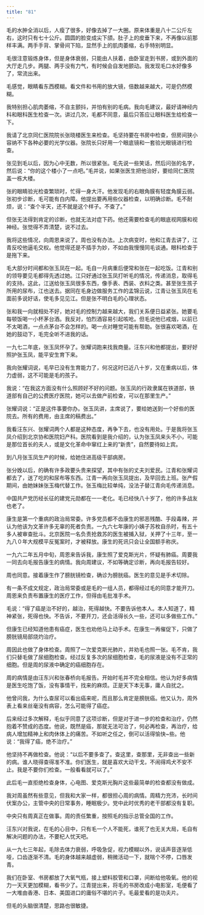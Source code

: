 ```yaml
---
title: "81"
---
```


毛的水肿全消以后，人瘦了很多，好像去掉了一大圈。原来体重是八十二公斤左右，这时只有七十公斤。圆圆的脸变成尖下颌。肚子上的皮垂下来，不再像以前那样丰满。两手手背、掌骨间下陷，显然手上的肌肉萎缩，右手特别明显。

毛很注意锻炼身体，但是身体衰弱，只能由人扶着，由卧室走到书房，或到外面的大厅走几步。两腿、两手没有力气，有时候会自发地颤动。我发现毛口水好像多了，常流出来。

毛感觉，眼睛看东西模糊。看文件和书用的放大镜，倍数越来越大，可是仍然模糊。

我特别担心肌肉萎缩，不自主颤抖，并怕有别的毛病。我向毛建议，最好请神经内科和眼科医生检查一次。讲过几次，毛都不同意，最后只答应让眼科医生给检查一下。

我请了北京同仁医院院长张晓楼医生来检查。毛坚持要在书房中检查，但房间狭小容纳不下各种必要的光学仪器。张院长只好用一个眼底镜和一套验光眼镜进行检查。

张见到毛以后，因为心中无数，所以很紧张。毛先说一些笑话，然后问张的名字，然后说：“你的这个楼小了一点吧。”毛并说，如果张医生把他治好，要给同仁医院盖一栋大楼。

张的眼睛验光检查繁琐时，忙得一身大汗。他发现毛的右眼角膜有轻度角膜云弱。张初步诊断，毛可能有白内障。他提出要再用些仪器检查，以明确诊断。毛不耐烦，说：“查个半天，还不就是这个样子。不查了。”

但张无法得到肯定的诊断，也就无法对症下药。他还需要检查毛的眼底视网膜和视神经。张觉得不弄清楚，说不过去。

我将这些情况，向周恩来说了。周也没有办法。上次病变时，他和江青去讲了，江青反咬他逼毛交权。他觉得还是不插手为妙，不如由我慢慢同毛谈通。眼科检查于是拖下来。

毛大部分时间都和张玉凤在一起。毛自一月病重后便常和张在一起吃饭。江青和别的领导要见毛都得先透过她。江只好通过张玉凤打听毛的情况，传递消息，取得毛的支持。这此，江送给张玉凤很多东西，像手表、西装、衣料之类。甚至张生孩子所用的尿布，江也送去。据同在毛身边做服务工作的孟锦云说，江青让张玉凤在毛面前多说好话，使毛多见见江。但是张不明白毛的心理状态。

张和我一向就相处不好，她对毛的控制力越来越大，我们关系便日益紧张。她要毛每顿饭喝一小杯茅台酒。我反对，怕烈酒容易引起咳呛。但毛说他已戒烟，以前已不太喝酒，一点点茅台不会怎样的。喝一点对睡觉可能有帮助。张很喜欢喝酒，在她的鼓动下，毛完全听不进我的话。

一九七二年底，张玉凤怀孕了。张耀词跑来找我商量。汪东兴和他都提出，要好好照护张玉凤，能平安生育下来。

我向张耀词说，毛早已没有生育能力了，何况这时已近八十岁，又在重病以后，体力虚弱，这不可能是毛的孩子。

我说：“在我这方面没有什么照顾好不好的问题。张玉凤的行政隶属在铁道部，铁道部有自己的公费医疗医院，她可以去做产前检查，可以在那里生产。”

张耀词说：“正是这件事要你办。张玉凤讲，主席说了，要给她送到一个好些的医院去。所有的费用，由主席的稿费出。”

我看汪东兴、张耀词两个人都是这种态度，再争下去，也没有用处。于是我将张玉凤介绍到北京协和医院妇产科。医院看到是我介绍的，认为张玉凤来头不小，可能是那位首长的夫人，或是文化革命中窜红上来的“新贵”，自然要待如上宾。

到八月张玉凤生产的时候，给她住进高级干部病房。

张分娩以后，的确有许多政要头贵来探望，其中有张的丈夫刘爱民。江青和张耀词都去了，送了吃的和尿布等东西。江青一再向张玉凤提出，及早回去上班。张产假期间，由她妹妹张玉梅代替工作。张玉梅比较单纯，没法子替江青向毛传递消息。

中国共产党历经长征的建党元勋都在一一老化。毛已经快八十岁了，他的许多战友也老了。

康生是第一个重病的政治局常委。许多党员都不齿康生的邪恶残酷、手段毒辣，并认为他该为文革许多无辜的死者负责。一九六七年康的小姨子苏枚自杀时，有五十多人被审查批斗。北京医院一名负责抢救苏的医生被捕入狱，关押了十三年，至一九八０年大规模平反冤案时，才被释放。康生的死讯只会让全国额手称庆。

一九六二年五月中旬，周恩来告诉我，康生照了爱克斯光片，怀疑有肺癌。周要我一同去向毛报告康生的病情。我向周建议，不如等确定诊断，再向毛报告较好。

周也同意。接着康生作了膀胱镜检查，确诊为膀胱癌。医生的意见是手术切除。

有一条不成文规定，政治局常委或是毛的一组人员，都得经过毛的同意才能开刀。周恩来负责布置康生的医疗工作，但得由毛批准手术。

毛说：“得了癌是治不好的，越治，死得越快。不要告诉他本人。本人知道了，精神紧张，死得也快。不告诉，不要开刀，还会活得长久一些，还可以多做些工作。”

但康生已经知道他患有癌症，医生也劝他马上动手术。在康生一再催促下，只做了膀胱镜局部烧灼治疗。

周因此也做了身体检查。周照了一次爱克斯光肺片，并劝毛也照一张。毛不肯，我们只替毛做了尿细胞检查。经过反复多次的尿细胞检查，毛的尿液是没有不正常的细胞。但是周的尿液中确定的癌细胞存在。

周的病情是由汪东兴和张春桥向毛报告。开始时毛并不完全相信。他认为好多病情是医生吃饱了饭，没有事情干，找来的麻烦。正是天下本无事，庸人自扰之。

他曾问我，为什么查尿可以看出癌来呢，而且那么肯定是膀胱癌。他又认为，周外表上看来丝毫没有病容，怎么可能得了癌症。

后来经过多次解释，毛似乎同意了这项诊断，但是对于进一步的检查和治疗，仍然抱着不赞成的态度。他说，既然是癌，那就无法可治了，何必再检查，再治疗，给病人增加精神上和肉休体上的痛苦。不如听之任之，倒可以活得愉快~些。他说：“我得了癌，绝不治疗。”

他坚持不再做检查。他说：“以后不要多查了。查这里，查那里，无非查出一些新的病。谁人晓得查得准不准。你们医生，就是喜欢大动干戈，不闹得鸡犬不安不止。我是不要你们检查。一般看看就可以了。”

此后毛一直拒绝检查身体，心电图、爱克斯光胸片这些最简单的检查都没有做成。

我对周虽然有些意见，但我和大家一样，都很担心周的病情。周精力充沛，长时间伏案办公，主管中央的日常事务，睡眠极少。党中此时优秀的老干部都没有复职。

中央只有周真正在做事。周的责任繁重，按照毛的指示总管全国的工作。

汪东兴对我说，在毛的心目中，只有毛一个人不能死，谁死了也无关大局，毛自有解决问题的办法，不要杞人忧天吧。

从一九七三年起，毛除去体力衰弱，呼吸急促，视力模糊以外，说话声音逐渐低哑，口齿逐渐不清。毛的身体越来越虚弱，稍微活动一下，就喘个不停，口唇发青。

我们在卧室、书房都放了大氧气瓶，接上塑料胶管和口罩，间断给他吸氧。他的视力一天天更加模糊，看书少了。江青提出来，将毛的书房改成小电影室，毛便看了一大堆由香港、日本、美国进口的庸俗不堪的片子。毛最爱看的是功夫片。

但毛的头脑很清楚，思路也很敏捷。
